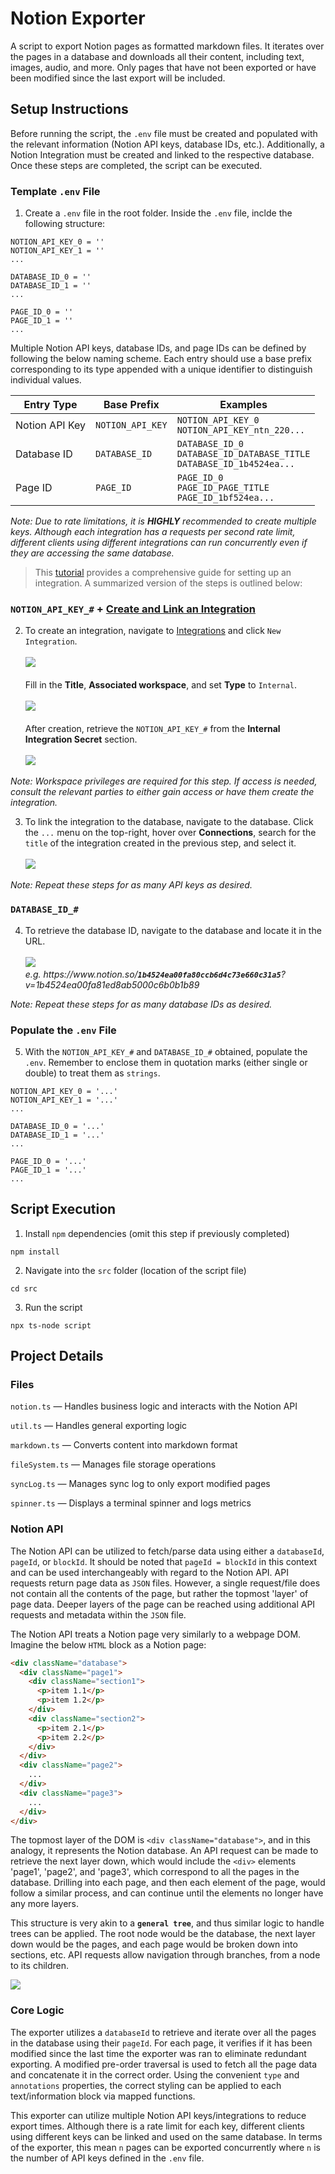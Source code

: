 # Notion Exporter

A script to export Notion pages as formatted markdown files. It iterates over the pages in a database and downloads all their content, including text, images, audio, and more. Only pages that have not been exported or have been modified since the last export will be included.

## Setup Instructions

Before running the script, the `.env` file must be created and populated with the relevant information (Notion API keys, database IDs, etc.). Additionally, a Notion Integration must be created and linked to the respective database. Once these steps are completed, the script can be executed.

### Template `.env` File

1. Create a `.env` file in the root folder. Inside the `.env` file, inclde the following structure:
```
NOTION_API_KEY_0 = ''
NOTION_API_KEY_1 = ''
...

DATABASE_ID_0 = ''
DATABASE_ID_1 = ''
...

PAGE_ID_0 = ''
PAGE_ID_1 = ''
...
```

Multiple Notion API keys, database IDs, and page IDs can be defined by following the below naming scheme. Each entry should use a base prefix corresponding to its type appended with a unique identifier to distinguish individual values.

| Entry Type        | Base Prefix       | Examples                                                                      |
|-------------------|-------------------|-------------------------------------------------------------------------------|
| Notion API Key    | `NOTION_API_KEY`  | `NOTION_API_KEY_0`<br>`NOTION_API_KEY_ntn_220...`                             |
| Database ID       | `DATABASE_ID`     | `DATABASE_ID_0`<br>`DATABASE_ID_DATABASE_TITLE`<br>`DATABASE_ID_1b4524ea...`  |
| Page ID           | `PAGE_ID`         | `PAGE_ID_0`<br>`PAGE_ID_PAGE_TITLE`<br>`PAGE_ID_1bf524ea...`                  |

*Note: Due to rate limitations, it is **HIGHLY** recommended to create multiple keys. Although each integration has a requests per second rate limit, different clients using different integrations can run concurrently even if they are accessing the same database.*

> This [tutorial](https://developers.notion.com/docs/create-a-notion-integration#create-your-integration-in-notion) provides a comprehensive guide for setting up an integration. A summarized version of the steps is outlined below:

### `NOTION_API_KEY_#` +  [Create and Link an Integration](https://developers.notion.com/docs/create-a-notion-integration#create-your-integration-in-notion)

2. To create an integration, navigate to [Integrations](https://www.notion.so/profile/integrations) and click `New Integration`. 
<br><br>![](https://files.readme.io/402cf3d-new_integrations_1.png)
<br><br>Fill in the **Title**, **Associated workspace**, and set **Type** to `Internal`.
<br><br>![](https://files.readme.io/aef3bab-new_integrations_2.png)
<br><br>After creation, retrieve the `NOTION_API_KEY_#` from the **Internal Integration Secret** section.
<br><br>![](https://files.readme.io/7ec836a-integrations_3.png)

*Note: Workspace privileges are required for this step. If access is needed, consult the relevant parties to either gain access or have them create the integration.*

3. To link the integration to the database, navigate to the database. Click the `...` menu on the top-right, hover over **Connections**, search for the `title` of the integration created in the previous step, and select it.
<br><br>![](https://files.readme.io/fefc809-permissions.gif)

*Note: Repeat these steps for as many API keys as desired.*

### `DATABASE_ID_#`

4. To retrieve the database ID, navigate to the database and locate it in the URL.
<br><br>![](https://files.readme.io/64967fd-small-62e5027-notion_database_id.png)
<br>*e.g. h<span>ttps://w<span>ww.<span>notion.so/**`1b4524ea00fa80ccb6d4c73e660c31a5`**?v=1b4524ea00fa81ed8ab5000c6b0b1b89*

*Note: Repeat these steps for as many database IDs as desired.*

### Populate the `.env` File

5. With the `NOTION_API_KEY_#` and `DATABASE_ID_#` obtained, populate the `.env`. Remember to enclose them in quotation marks (either single or double) to treat them as `strings`.
```
NOTION_API_KEY_0 = '...'
NOTION_API_KEY_1 = '...'
...

DATABASE_ID_0 = '...'
DATABASE_ID_1 = '...'
...

PAGE_ID_0 = '...'
PAGE_ID_1 = '...'
...
```

## Script Execution

1. Install `npm` dependencies (omit this step if previously completed)
```
npm install
```

2. Navigate into the `src` folder (location of the script file)
```
cd src
```

3. Run the script
```
npx ts-node script
```

## Project Details

### Files

`notion.ts` — Handles business logic and interacts with the Notion API

`util.ts` — Handles general exporting logic

`markdown.ts` — Converts content into markdown format

`fileSystem.ts` — Manages file storage operations

`syncLog.ts` — Manages sync log to only export modified pages

`spinner.ts` — Displays a terminal spinner and logs metrics

### Notion API

The Notion API can be utilized to fetch/parse data using either a `databaseId`, `pageId`, or `blockId`. It should be noted that `pageId = blockId` in this context and can be used interchangeably with regard to the Notion API. API requests return page data as `JSON` files. However, a single request/file does not contain all the contents of the page, but rather the topmost 'layer' of page data. Deeper layers of the page can be reached using additional API requests and metadata within the `JSON` file.

The Notion API treats a Notion page very similarly to a webpage DOM. Imagine the below `HTML` block as a Notion page:

```html
<div className="database">
  <div className="page1">
    <div className="section1">
      <p>item 1.1</p>
      <p>item 1.2</p>
    </div>
    <div className="section2">
      <p>item 2.1</p>
      <p>item 2.2</p>
    </div>
  </div>
  <div className="page2">
    ...
  </div>
  <div className="page3">
    ...
  </div>
</div>
```

The topmost layer of the DOM is `<div className="database">`, and in this analogy, it represents the Notion database. An API request can be made to retrieve the next layer down, which would include the `<div>` elements 'page1', 'page2', and 'page3', which correspond to all the pages in the database. Drilling into each page, and then each element of the page, would follow a similar process, and can continue until the elements no longer have any more layers.

This structure is very akin to a **`general tree`**, and thus similar logic to handle trees can be applied. The root node would be the database, the next layer down would be the pages, and each page would be broken down into sections, etc. API requests allow navigation through branches, from a node to its children.

![](https://media.geeksforgeeks.org/wp-content/uploads/20200324122406/GenricTree.png)

### Core Logic

The exporter utilizes a `databaseId` to retrieve and iterate over all the pages in the database using their `pageId`. For each page, it verifies if it has been modified since the last time the exporter was ran to eliminate redundant exporting. A modified pre-order traversal is used to fetch all the page data and concatenate it in the correct order. Using the convenient `type` and `annotations` properties, the correct styling can be applied to each text/information block via mapped functions.

This exporter can utilize multiple Notion API keys/integrations to reduce export times. Although there is a rate limit for each key, different clients using different keys can be linked and used on the same database. In terms of the exporter, this mean `n` pages can be exported concurrently where `n` is the number of API keys defined in the `.env` file.
